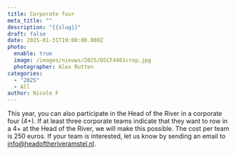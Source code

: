 ```yaml
---
title: Corporate four
meta_title: ""
description: "{{slug}}"
draft: false
date: 2025-01-31T19:00:00.000Z
photo:
  enable: true
  image: /images/nieuws/2025/DSCF4461crop.jpg
  photographer: Alex Rutten
categories:
  - "2025"
  - All
author: Nicole F
---
```

This year, you can also participate in the Head of the River in a corporate four (4+). If at least three corporate teams indicate that they want to row in a 4+ at the Head of the River, we will make this possible. The cost per team is 250 euros. If your team is interested, let us know by sending an email to info@headoftheriveramstel.nl.